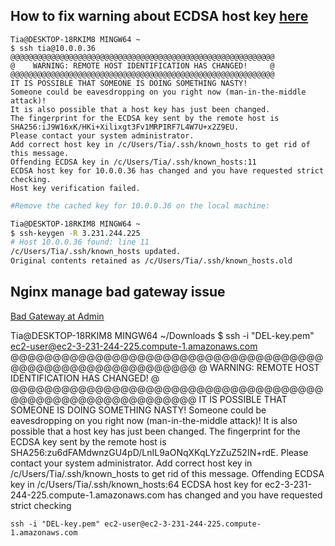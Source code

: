 
## How to fix warning about ECDSA host key [here](https://superuser.com/questions/421004/how-to-fix-warning-about-ecdsa-host-key)

```
Tia@DESKTOP-18RKIM8 MINGW64 ~
$ ssh tia@10.0.0.36
@@@@@@@@@@@@@@@@@@@@@@@@@@@@@@@@@@@@@@@@@@@@@@@@@@@@@@@@@@@
@    WARNING: REMOTE HOST IDENTIFICATION HAS CHANGED!     @
@@@@@@@@@@@@@@@@@@@@@@@@@@@@@@@@@@@@@@@@@@@@@@@@@@@@@@@@@@@
IT IS POSSIBLE THAT SOMEONE IS DOING SOMETHING NASTY!
Someone could be eavesdropping on you right now (man-in-the-middle attack)!
It is also possible that a host key has just been changed.
The fingerprint for the ECDSA key sent by the remote host is
SHA256:iJ9W16xK/HKi+Xilixgt3Fv1MRPIRF7L4W7U+x2Z9EU.
Please contact your system administrator.
Add correct host key in /c/Users/Tia/.ssh/known_hosts to get rid of this message.
Offending ECDSA key in /c/Users/Tia/.ssh/known_hosts:11
ECDSA host key for 10.0.0.36 has changed and you have requested strict checking.
Host key verification failed.
```

```sh
#Remove the cached key for 10.0.0.36 on the local machine:

Tia@DESKTOP-18RKIM8 MINGW64 ~
$ ssh-keygen -R 3.231.244.225
# Host 10.0.0.36 found: line 11
/c/Users/Tia/.ssh/known_hosts updated.
Original contents retained as /c/Users/Tia/.ssh/known_hosts.old
```

## Nginx manage bad gateway issue
[Bad Gateway at Admin](https://github.com/jc21/nginx-proxy-manager/issues/333)


Tia@DESKTOP-18RKIM8 MINGW64 ~/Downloads
$ ssh -i "DEL-key.pem" ec2-user@ec2-3-231-244-225.compute-1.amazonaws.com
@@@@@@@@@@@@@@@@@@@@@@@@@@@@@@@@@@@@@@@@@@@@@@@@@@@@@@@@@@@
@    WARNING: REMOTE HOST IDENTIFICATION HAS CHANGED!     @
@@@@@@@@@@@@@@@@@@@@@@@@@@@@@@@@@@@@@@@@@@@@@@@@@@@@@@@@@@@
IT IS POSSIBLE THAT SOMEONE IS DOING SOMETHING NASTY!
Someone could be eavesdropping on you right now (man-in-the-middle attack)!
It is also possible that a host key has just been changed.
The fingerprint for the ECDSA key sent by the remote host is
SHA256:zu6dFAMdwnzGU4pD/LnIL9aONqXKqLYzZuZ52IN+rdE.
Please contact your system administrator.
Add correct host key in /c/Users/Tia/.ssh/known_hosts to get rid of this message.
Offending ECDSA key in /c/Users/Tia/.ssh/known_hosts:64
ECDSA host key for ec2-3-231-244-225.compute-1.amazonaws.com has changed and you have requested strict checking

```
ssh -i "DEL-key.pem" ec2-user@ec2-3-231-244-225.compute-1.amazonaws.com
```
